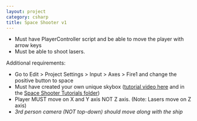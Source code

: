 ```yaml
---
layout: project
category: csharp
title: Space Shooter v1
---
```


  - Must have PlayerController script and be able to move the player with arrow keys
  - Must be able to shoot lasers.

Additional requirements:

  - Go to Edit > Project Settings > Input > Axes > Fire1 and change the positive button to space
  - Must have created your own unique skybox ([tutorial video here](https://drive.google.com/open?id=1P-6g1iFS3hhI8ssJkpRXPMlQFbyZxtvi) and in the [Space Shooter Tutorials folder](https://drive.google.com/open?id=1yYnAjzR8CyDajmKLqHUM8pPBGv-HVkbe))
  - Player MUST move on X and Y axis NOT Z axis. (Note: Lasers move on Z axis)
  - *3rd person camera (NOT top-down) should move along with the ship*
